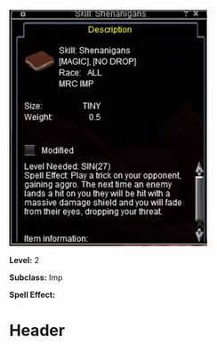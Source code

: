 <!-- TITLE: Shenanigans -->
<!-- SUBTITLE: When you absolutely, positively, just have to be a flaming nuisance. -->

![Shenanigans](/uploads/imp/shenanigans.jpg "Shenanigans")
<!-- TITLE: Skill:  -->
<!-- SUBTITLE:  -->

**Level:** 2

**Subclass:** Imp

**Spell Effect:**

# Header